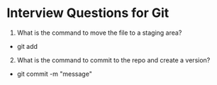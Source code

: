 # Interview Questions for Git

1. What is the command to move the file to a staging area? 
- git add <filename>

2. What is the command to commit to the repo and create a version?
- git commit -m "message"
